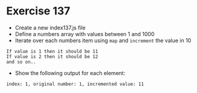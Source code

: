 # Exercise 137

- Create a new index137.js file
- Define a numbers array with values between 1 and 1000
- Iterate over each numbers item using `map` and `increment` the value in 10

```
If value is 1 then it should be 11
If value is 2 then it should be 12
and so on..
```

- Show the following output for each element:

```
index: 1, original number: 1, incremented value: 11
```
